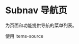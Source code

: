 # Subnav 导航页

为页面和功能提供导航的菜单列表。

<example-board :component="SubnavBasic" :source="SubnavBasicSource"></example-board>

使用 items-source

<example-board :component="SubnavItemsSource" :source="SubnavItemsSourceSource"></example-board>

<script>
import SubnavBasic from 'docs/examples/navigation/subnav/SubnavBasic.vue';
import SubnavBasicSource from 'docs/examples/navigation/subnav/SubnavBasic.txt';
import SubnavItemsSource from 'docs/examples/navigation/subnav/SubnavItemsSource.vue';
import SubnavItemsSourceSource from 'docs/examples/navigation/subnav/SubnavItemsSource.txt';

export default {
  data(){
    return {
     SubnavBasic,
     SubnavBasicSource,
     SubnavItemsSource,
     SubnavItemsSourceSource,
    }
  }
}
</script>
